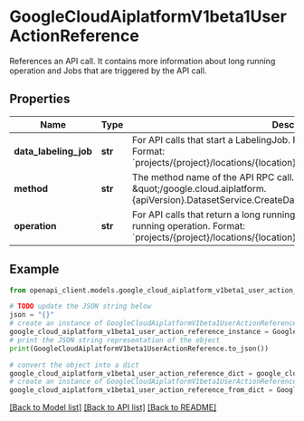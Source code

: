 # GoogleCloudAiplatformV1beta1UserActionReference

References an API call. It contains more information about long running operation and Jobs that are triggered by the API call.

## Properties

Name | Type | Description | Notes
------------ | ------------- | ------------- | -------------
**data_labeling_job** | **str** | For API calls that start a LabelingJob. Resource name of the LabelingJob. Format: &#x60;projects/{project}/locations/{location}/dataLabelingJobs/{data_labeling_job}&#x60; | [optional] 
**method** | **str** | The method name of the API RPC call. For example, \&quot;/google.cloud.aiplatform.{apiVersion}.DatasetService.CreateDataset\&quot; | [optional] 
**operation** | **str** | For API calls that return a long running operation. Resource name of the long running operation. Format: &#x60;projects/{project}/locations/{location}/operations/{operation}&#x60; | [optional] 

## Example

```python
from openapi_client.models.google_cloud_aiplatform_v1beta1_user_action_reference import GoogleCloudAiplatformV1beta1UserActionReference

# TODO update the JSON string below
json = "{}"
# create an instance of GoogleCloudAiplatformV1beta1UserActionReference from a JSON string
google_cloud_aiplatform_v1beta1_user_action_reference_instance = GoogleCloudAiplatformV1beta1UserActionReference.from_json(json)
# print the JSON string representation of the object
print(GoogleCloudAiplatformV1beta1UserActionReference.to_json())

# convert the object into a dict
google_cloud_aiplatform_v1beta1_user_action_reference_dict = google_cloud_aiplatform_v1beta1_user_action_reference_instance.to_dict()
# create an instance of GoogleCloudAiplatformV1beta1UserActionReference from a dict
google_cloud_aiplatform_v1beta1_user_action_reference_from_dict = GoogleCloudAiplatformV1beta1UserActionReference.from_dict(google_cloud_aiplatform_v1beta1_user_action_reference_dict)
```
[[Back to Model list]](../README.md#documentation-for-models) [[Back to API list]](../README.md#documentation-for-api-endpoints) [[Back to README]](../README.md)


